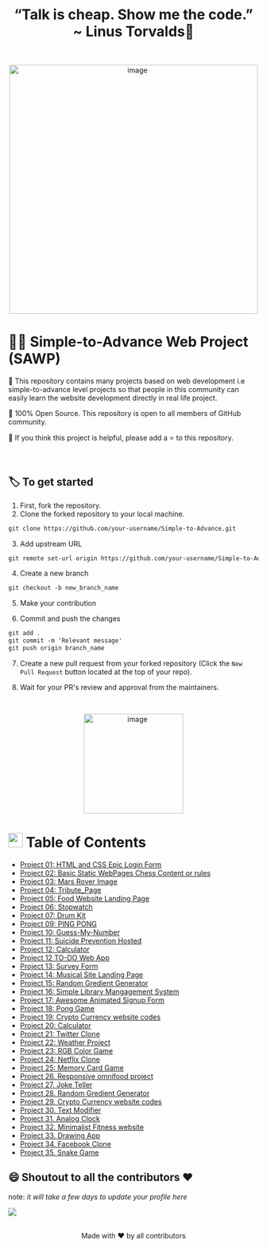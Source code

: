 ## <h1 align="center">“Talk is cheap. Show me the code.” ~ Linus Torvalds:thought_balloon:</h1>

<br>
  <p align="center">
  <a><img src="https://i.giphy.com/media/f3iwJFOVOwuy7K6FFw/giphy.webp" alt="image" width="500"></a>
<br>

# 🐱‍💻 Simple-to-Advance Web Project (SAWP)

📌 This repository contains many projects based on web development i.e simple-to-advance level projects so that people in this community can easily learn the website development directly in real life project.

📌 100% Open Source. This repository is open to all members of GitHub community.

📌 If you think this project is helpful, please add a ⭐ to this repository.

<br>

## 🏷️ To get started

1. First, fork the repository.
2. Clone the forked repository to your local machine.

```markdown
git clone https://github.com/your-username/Simple-to-Advance.git
```

3. Add upstream URL

```markdown
git remote set-url origin https://github.com/your-username/Simple-to-Advance.git
```

4. Create a new branch

```markdown
git checkout -b new_branch_name
```

5. Make your contribution

6. Commit and push the changes

```markdown
git add .
git commit -m 'Relevant message'
git push origin branch_name
```

7. Create a new pull request from your forked repository (Click the `New Pull Request` button located at the top of your repo).

8. Wait for your PR's review and approval from the maintainers.

  <br>
  
<p align = "center">
  <image  src="https://c.tenor.com/y2JXkY1pXkwAAAAC/cat-computer.gif" alt="image" width="200">
</p>
  
  
#   <img src="https://github.com/TheDudeThatCode/TheDudeThatCode/blob/master/Assets/happy.gif" width=29> Table of Contents
- [Project 01: HTML and CSS Epic Login Form](https://github.com/letdummy/Simple-to-Advance/tree/master/01.%20HTML%20and%20CSS%20Epic%20Login%20Form)
- [Project 02: Basic Static WebPages Chess Content or rules](https://github.com/letdummy/Simple-to-Advance/tree/master/02.%20Basic%20Static%20WebPages%20Chess%20Content%20or%20rules)
- [Project 03: Mars Rover Image](https://github.com/letdummy/Simple-to-Advance/tree/master/03.%20Mars%20Rover%20Image)
- [Project 04: Tribute_Page](https://github.com/letdummy/Simple-to-Advance/tree/master/04.%20Tribute_Page)
- [Project 05: Food Website Landing Page](https://github.com/letdummy/Simple-to-Advance/tree/master/05.%20Food%20Website%20Landing%20Page)
- [Project 06: Stopwatch](https://github.com/letdummy/Simple-to-Advance/tree/master/06.%20Stopwatch)
- [Project 07: Drum Kit](https://github.com/letdummy/Simple-to-Advance/tree/master/07.%20Drum%20Kit)
- [Project 09: PING PONG](https://github.com/letdummy/Simple-to-Advance/tree/master/08.%20PING%20PONG)
- [Project 10: Guess-My-Number](https://github.com/letdummy/Simple-to-Advance/tree/master/10.%20Guess-My-Number)
- [Project 11: Suicide Prevention Hosted](https://github.com/letdummy/Simple-to-Advance/tree/master/11.%20Suicide%20Prevention%20Hosted)
- [Project 12: Calculator](https://github.com/letdummy/Simple-to-Advance/tree/master/12%20.%20Calculator)
- [Project 12 TO-DO Web App](https://github.com/letdummy/Simple-to-Advance/tree/master/12.%20To-DO%20Web%20App)
- [Project 13: Survey Form](https://github.com/letdummy/Simple-to-Advance/tree/master/13.%20Survey%20Form)
- [Project 14: Musical Site Landing Page](https://github.com/letdummy/Simple-to-Advance/tree/master/14.%20Music%20Site%20Landing%20Page)
- [Project 15: Random Gredient Generator](https://github.com/letdummy/Simple-to-Advance/tree/master/15.%20Random%20Gredient%20Generator)
- [Project 16: Simple Library Mangagement System](https://github.com/letdummy/Simple-to-Advance/tree/master/16.%20Simple%20Library%20Management%20System)
- [Project 17: Awesome Animated Signup Form](https://github.com/letdummy/Simple-to-Advance/tree/master/17.%20Awesome%20Animated%20Signup%20Form)
- [Project 18: Pong Game](https://github.com/letdummy/Simple-to-Advance/tree/master/18.%20Pong%20Game)
- [Project 19: Crypto Currency website codes](https://github.com/letdummy/Simple-to-Advance/tree/master/19.%20Crypto%20Currency%20website%20codes)
- [Project 20: Calculator](https://github.com/letdummy/Simple-to-Advance/tree/master/20.%20Calculator)
- [Project 21: Twitter Clone](https://github.com/letdummy/Simple-to-Advance/tree/master/21.%20Twitter%20Clone)
- [Project 22: Weather Project](https://github.com/letdummy/Simple-to-Advance/tree/master/22.%20Weather%20Project)
- [Project 23: RGB Color Game](https://github.com/letdummy/Simple-to-Advance/tree/master/23.%20RGB%20Color%20Game)
- [Project 24: Netflix Clone](https://github.com/letdummy/Simple-to-Advance/tree/master/24.%20Netflix%20Clone)
- [Project 25: Memory Card Game](https://github.com/letdummy/Simple-to-Advance/tree/master/23.%20Memory%20Card%20Game)
- [Project 26. Responsive omnifood project](https://github.com/letdummy/Simple-to-Advance/tree/master/26.%20Responsive%20omnifood%20project)
- [Project 27. Joke Teller](https://github.com/letdummy/Simple-to-Advance/tree/master/27.%20Joke%20Teller)
- [Project 28. Random Gredient Generator](https://github.com/letdummy/Simple-to-Advance/tree/master/28.%20Random%20Gredient%20Generator)
- [Project 29. Crypto Currency website codes](https://github.com/letdummy/Simple-to-Advance/tree/master/29.%20Crypto%20Currency%20website%20codes)
- [Project 30. Text Modifier](https://github.com/letdummy/Simple-to-Advance/tree/master/30.%20Text%20Modifier)
- [Project 31. Analog Clock](https://github.com/letdummy/Simple-to-Advance/tree/master/31.%20Analog%20Clock)
- [Project 32. Minimalist Fitness website](https://github.com/letdummy/Simple-to-Advance/tree/master/32.%20Minimalist%20Fitness%20website)
- [Project 33. Drawing App](https://github.com/letdummy/Simple-to-Advance/tree/master/33.%20Drawing%20App)
- [Project 34. Facebook Clone](https://github.com/letdummy/Simple-to-Advance/tree/master/34.%20Facebook%20Clone)
- [Project 35. Snake Game](https://github.com/letdummy/Simple-to-Advance/tree/master/35.%20Snake%20Game)

## 😄 Shoutout to all the contributors ❤️

note: <i>it will take a few days to update your profile here</i>

<a href="https://github.com/letdummy/Simple-to-Advance/graphs/contributors">
  <img src="https://contrib.rocks/image?repo=letdummy/Simple-to-Advance" />
</a>
<br>
<br>

<p align="center">Made with ❤️ by all contributors </p>
